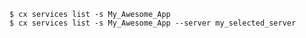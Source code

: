 <!-- usedin: [ _includes/_inlines/Toolbelt/common/services/services_example-1.md] -->

```
$ cx services list -s My_Awesome_App
$ cx services list -s My_Awesome_App --server my_selected_server
```
